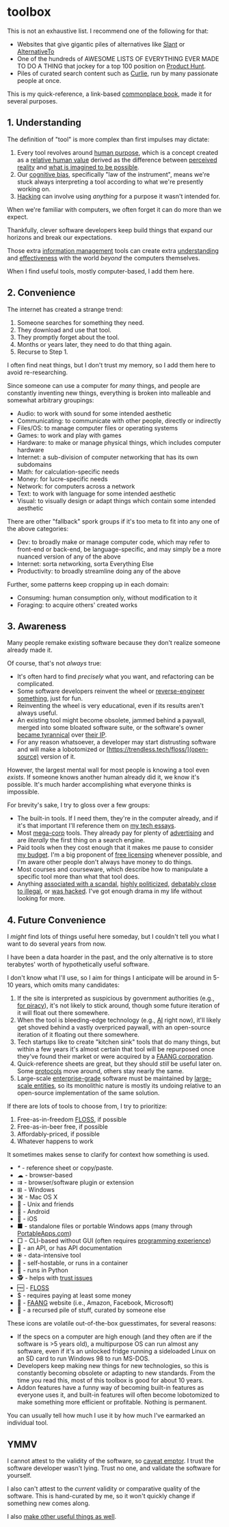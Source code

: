 # toolbox

This is not an exhaustive list. I recommend one of the following for that:

- Websites that give gigantic piles of alternatives like [Slant](https://www.slant.co/) or [AlternativeTo](https://alternativeto.net/)
- One of the hundreds of AWESOME LISTS OF EVERYTHING EVER MADE TO DO A THING that jockey for a top 100 position on [Product Hunt](https://www.producthunt.com/).
- Piles of curated search content such as [Curlie](https://curlie.org/), run by many passionate people at once.

This is my quick-reference, a link-based [commonplace book](https://en.wikipedia.org/wiki/Commonplace_book), made it for several purposes.

## 1. Understanding

The definition of "tool" is more complex than first impulses may dictate:

1. Every tool revolves around [human purpose](https://gainedin.site/purpose/), which is a concept created as a [relative human value](https://gainedin.site/values/) derived as the difference between [perceived reality](https://gainedin.site/reality/) and [what is imagined to be possible](https://gainedin.site/imagination/).
2. Our [cognitive bias](https://gainedin.site/bias), specifically "law of the instrument", means we're stuck always interpreting a tool according to what we're presently working on.
3. [Hacking](https://trendless.tech/hacking) can involve using _anything_ for a purpose it wasn't intended for.

When we're familiar with computers, we often forget it can do more than we expect.

Thankfully, clever software developers keep build things that expand our horizons and break our expectations.

Those extra [information management](https://notageni.us/information/) tools can create extra [understanding](https://gainedin.site/understanding/) and [effectiveness](https://gainedin.site/results/) with the world _beyond_ the computers themselves.

When I find useful tools, mostly computer-based, I add them here.

## 2. Convenience

The internet has created a strange trend:

1. Someone searches for something they need.
2. They download and use that tool.
3. They promptly forget about the tool.
4. Months or years later, they need to do that thing again.
5. Recurse to Step 1.

I often find neat things, but I don't trust my memory, so I add them here to avoid re-researching.

Since someone can use a computer for _many_ things, and people are constantly inventing new things, everything is broken into malleable and somewhat arbitrary groupings:

- Audio: to work with sound for some intended aesthetic
- Communicating: to communicate with other people, directly or indirectly
- Files/OS: to manage computer files or operating systems
- Games: to work and play with games
- Hardware: to make or manage physical things, which includes computer hardware
- Internet: a sub-division of computer networking that has its own subdomains
- Math: for calculation-specific needs
- Money: for lucre-specific needs
- Network: for computers across a network
- Text: to work with language for some intended aesthetic
- Visual: to visually design or adapt things which contain some intended aesthetic

There are other "fallback" spork groups if it's too meta to fit into any one of the above categories:

- Dev: to broadly make or manage computer code, which may refer to front-end or back-end, be language-specific, and may simply be a more nuanced version of any of the above
- Internet: sorta networking, sorta Everything Else
- Productivity: to broadly streamline doing any of the above

Further, some patterns keep cropping up in each domain:

- Consuming: human consumption only, without modification to it
- Foraging: to acquire others' created works

## 3. Awareness

Many people remake existing software because they don't realize someone already made it.

Of course, that's not _always_ true:

- It's often hard to find _precisely_ what you want, and refactoring can be complicated.
- Some software developers reinvent the wheel or [reverse-engineer something](https://trendless.tech/hacking), just for fun.
- Reinventing the wheel is very educational, even if its results aren't always useful.
- An existing tool might become obsolete, jammed behind a paywall, merged into some bloated software suite, or the software's owner [became tyrannical](https://gainedin.site/bad-systems/) over [their IP](https://notageni.us/ip).
- For any reason whatsoever, a developer may start distrusting software and will make a lobotomized or [https://trendless.tech/floss/](open-source) version of it.

However, the largest mental wall for most people is knowing a tool even _exists_. If someone knows another human already did it, we know it's possible. It's much harder accomplishing what everyone thinks is impossible.

For brevity's sake, I try to gloss over a few groups:

- The built-in tools. If I need them, they're in the computer already, and if it's that important I'll reference them on [my tech essays](https://trendless.tech).
- Most [mega-corp](https://gainedin.site/groups-large) tools. They already pay for plenty of [advertising](https://notageni.us/marketing/) and are _literally_ the first thing on a search engine.
- Paid tools when they cost enough that it makes me pause to consider [my budget](https://adequate.life/money-3/). I'm a big proponent of [free licensing](https://trendless.tech/floss/) whenever possible, and I'm aware other people don't always have money to do things.
- Most courses and courseware, which describe how to manipulate a specific tool more than what that tool does.
- Anything [associated with a scandal](https://trendless.tech/faang), [highly politicized](https://gainedin.site/conservative-liberal), [debatably close to illegal](https://notageni.us/legally-safe), or [was hacked](https://trendless.tech/hacking). I've got enough drama in my life without looking for more.

## 4. Future Convenience

I _might_ find lots of things useful here someday, but I couldn't tell you what I want to do several years from now.

I have been a data hoarder in the past, and the only alternative is to store terabytes' worth of hypothetically useful software.

I don't know what I'll use, so I aim for things I anticipate will be around in 5-10 years, which omits many candidates:

1. If the site is interpreted as suspicious by government authorities (e.g., [for piracy](https://trendless.tech/torrent/)), it's not likely to stick around, though some future iteration of it will float out there somewhere.
2. When the tool is bleeding-edge technology (e.g., [AI](https://trendless.tech/ai/) right now), it'll likely get shoved behind a vastly overpriced paywall, with an open-source iteration of it floating out there somewhere.
3. Tech startups like to create "kitchen sink" tools that do many things, but within a few years it's almost certain that tool will be repurposed once they've found their market or were acquired by a [FAANG corporation](https://trendless.tech/faang/).
4. Quick-reference sheets are great, but they should _still_ be useful later on. Some [protocols](https://trendless.tech/protocols/) move around, others stay nearly the same.
5. Large-scale [enterprise-grade](https://trendless.tech/enterprise/) software must be maintained by [large-scale entities](https://gainedin.site/groups-large/), so its monolithic nature is mostly its undoing relative to an open-source implementation of the same solution.

If there are lots of tools to choose from, I try to prioritize:

1. Free-as-in-freedom [FLOSS](https://trendless.tech/floss), if possible
2. Free-as-in-beer free, if possible
3. Affordably-priced, if possible
4. Whatever happens to work

It sometimes makes sense to clarify for context how something is used.

- _*_ - reference sheet or copy/paste.
- ☁ - browser-based
- ⇉ - browser/software plugin or extension
- ⊞ - Windows
- ⌘ - Mac OS X
- 🐧 - Unix and friends
- 🤖 - Android
- 🍎 - iOS
- ■ - standalone files or portable Windows apps (many through [PortableApps.com](https://portableapps.com/))
- □ - CLI-based without GUI (often requires [programming experience](https://trendless.tech/prog-basics))
- 🔌 - an API, or has API documentation
- ⦿ - data-intensive tool
- 💾 - self-hostable, or runs in a container
- 🐍 - runs in Python
- 🕵️ - helps with [trust issues](https://gainedin.site/trust/)
- 🆓 - [FLOSS](https://trendless.tech/floss/)
- $ - requires paying at least some money
- 🧛 - [FAANG](https://trendless.tech/faang) website (i.e., Amazon, Facebook, Microsoft)
- 💩 - a recursed pile of stuff, curated by someone else

These icons are volatile out-of-the-box guesstimates, for several reasons:

- If the specs on a computer are high enough (and they often are if the software is >5 years old), a multipurpose OS can run almost any software, even if it's an unlocked fridge running a sideloaded Linux on an SD card to run Windows 98 to run MS-DOS.
- Developers keep making new things for new technologies, so this is constantly becoming obsolete or adapting to new standards. From the time you read this, most of this toolbox is good for about 10 years.
- Addon features have a funny way of becoming built-in features as everyone uses it, and built-in features will often become lobotomized to make something more efficient or profitable. Nothing is permanent.

You can usually tell how much I use it by how much I've earmarked an individual tool.

## YMMV

I cannot attest to the validity of the software, so [caveat emptor](https://notageni.us/legal-doctrines). I trust the software developer wasn't lying. Trust no one, and validate the software for yourself.

I also can't attest to the _current_ validity or comparative quality of the software. This is hand-curated by me, so it won't quickly change if something new comes along.

I also [make other useful things as well](https://stucky.tech/creations).
